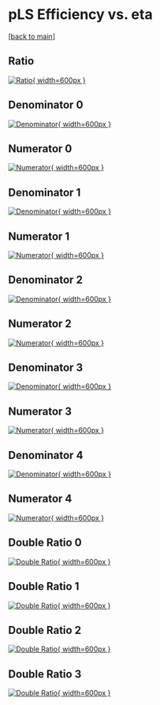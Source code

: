 # pLS Efficiency vs. eta

[[back to main](./)]



## Ratio

[![Ratio](../mtv/var/pLS_vtr_0_0_eff_eta.png){ width=600px }](../mtv/var/pLS_vtr_0_0_eff_eta.pdf)

## Denominator 0

[![Denominator](../mtv/den/pLS_vtr_0_0_eff_eta_den0.png){ width=600px }](../mtv/den/pLS_vtr_0_0_eff_eta_den0.pdf)

## Numerator 0

[![Numerator](../mtv/num/pLS_vtr_0_0_eff_eta_num0.png){ width=600px }](../mtv/num/pLS_vtr_0_0_eff_eta_num0.pdf)

## Denominator 1

[![Denominator](../mtv/den/pLS_vtr_0_0_eff_eta_den1.png){ width=600px }](../mtv/den/pLS_vtr_0_0_eff_eta_den1.pdf)

## Numerator 1

[![Numerator](../mtv/num/pLS_vtr_0_0_eff_eta_num1.png){ width=600px }](../mtv/num/pLS_vtr_0_0_eff_eta_num1.pdf)

## Denominator 2

[![Denominator](../mtv/den/pLS_vtr_0_0_eff_eta_den2.png){ width=600px }](../mtv/den/pLS_vtr_0_0_eff_eta_den2.pdf)

## Numerator 2

[![Numerator](../mtv/num/pLS_vtr_0_0_eff_eta_num2.png){ width=600px }](../mtv/num/pLS_vtr_0_0_eff_eta_num2.pdf)

## Denominator 3

[![Denominator](../mtv/den/pLS_vtr_0_0_eff_eta_den3.png){ width=600px }](../mtv/den/pLS_vtr_0_0_eff_eta_den3.pdf)

## Numerator 3

[![Numerator](../mtv/num/pLS_vtr_0_0_eff_eta_num3.png){ width=600px }](../mtv/num/pLS_vtr_0_0_eff_eta_num3.pdf)

## Denominator 4

[![Denominator](../mtv/den/pLS_vtr_0_0_eff_eta_den4.png){ width=600px }](../mtv/den/pLS_vtr_0_0_eff_eta_den4.pdf)

## Numerator 4

[![Numerator](../mtv/num/pLS_vtr_0_0_eff_eta_num4.png){ width=600px }](../mtv/num/pLS_vtr_0_0_eff_eta_num4.pdf)

## Double Ratio 0

[![Double Ratio](../mtv/ratio/pLS_vtr_0_0_eff_eta_ratio0.png){ width=600px }](../mtv/ratio/pLS_vtr_0_0_eff_eta_ratio0.pdf)

## Double Ratio 1

[![Double Ratio](../mtv/ratio/pLS_vtr_0_0_eff_eta_ratio1.png){ width=600px }](../mtv/ratio/pLS_vtr_0_0_eff_eta_ratio1.pdf)

## Double Ratio 2

[![Double Ratio](../mtv/ratio/pLS_vtr_0_0_eff_eta_ratio2.png){ width=600px }](../mtv/ratio/pLS_vtr_0_0_eff_eta_ratio2.pdf)

## Double Ratio 3

[![Double Ratio](../mtv/ratio/pLS_vtr_0_0_eff_eta_ratio3.png){ width=600px }](../mtv/ratio/pLS_vtr_0_0_eff_eta_ratio3.pdf)

